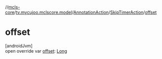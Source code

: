 //[mcls-core](../../../../index.md)/[tv.mycujoo.mclscore.model](../../index.md)/[AnnotationAction](../index.md)/[SkipTimerAction](index.md)/[offset](offset.md)

# offset

[androidJvm]\
open override var [offset](offset.md): [Long](https://kotlinlang.org/api/latest/jvm/stdlib/kotlin/-long/index.html)
